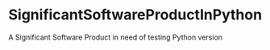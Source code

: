 # SignificantSoftwareProductInPython
A Significant Software Product in need of testing Python version
